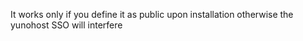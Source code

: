 It works only if you define it as public upon installation otherwise the yunohost SSO will interfere
